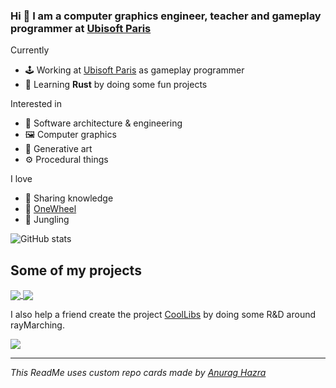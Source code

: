 ### Hi 👋 I am a computer graphics engineer, teacher and gameplay programmer at [Ubisoft Paris](https://paris.ubisoft.com/fr/)

Currently
 - 🕹️ Working at [Ubisoft Paris](https://paris.ubisoft.com/fr/) as gameplay programmer
 - 🦀 Learning **Rust** by doing some fun projects

Interested in
 - 🔨 Software architecture & engineering
 - 🖼️ Computer graphics
 - 🎨 Generative art
 - ⚙️ Procedural things

I love
 - 🎁 Sharing knowledge
 - 🛞 [OneWheel](https://onewheel.com/)
 - 🎪 Jungling

 ![GitHub stats](https://github-readme-stats.vercel.app/api?username=dsmtE&show_icons=true)

## Some of my projects

<a href="https://github.com/alicevision/ScanRig">
  <img align="center" src="https://github-readme-stats.vercel.app/api/pin/?username=alicevision&repo=ScanRig" />
</a>

<a href="https://github.com/dsmtE/rust_nca">
  <img align="center" src="https://github-readme-stats.vercel.app/api/pin/?username=dsmtE&repo=rust_nca" />
</a>


I also help a friend create the project [CoolLibs](https://github.com/CoolLibs/) by doing some R&D around rayMarching.

<a href="https://github.com/CoolLibs/Cool">
  <img align="center" src="https://github-readme-stats.vercel.app/api/pin/?username=CoolLibs&repo=Cool&theme=" />
</a>

---
*This ReadMe uses custom repo cards made by [Anurag Hazra](https://github.com/anuraghazra/github-readme-stats)*